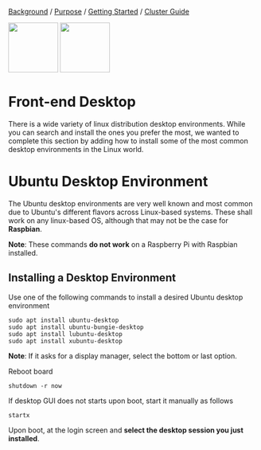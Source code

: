 [Background](Background.md) / [Purpose](Purpose.md) / [Getting Started](Getting_Started.md) / [Cluster Guide](Cluster_Guide.md)


<img src="https://image.flaticon.com/icons/svg/2482/2482403.svg" width="100px" height="100px"/>
<img src="https://image.flaticon.com/icons/svg/888/888929.svg" width="100px" height="100px"/>


# Front-end Desktop

There is a wide variety of linux distribution desktop environments. While you can search and install the ones you prefer the most, we wanted to complete this section by adding how to install some of the most common desktop environments in the Linux world.

# Ubuntu Desktop Environment

The Ubuntu desktop environments are very well known and most common due to Ubuntu's different flavors across Linux-based systems. These shall work on any linux-based OS, although that may not be the case for **Raspbian**.

**Note**: These commands **do not work** on a Raspberry Pi with Raspbian installed.

## Installing a Desktop Environment

Use one of the following commands to install a desired Ubuntu desktop environment
```cli
sudo apt install ubuntu-desktop
sudo apt install ubuntu-bungie-desktop
sudo apt install lubuntu-desktop
sudo apt install xubuntu-desktop
```

**Note**: If it asks for a display manager, select the bottom or last option.

Reboot board
```cli
shutdown -r now
```

If desktop GUI does not starts upon boot, start it manually as follows
```cli
startx
```

Upon boot, at the login screen and **select the desktop session you just installed**.
